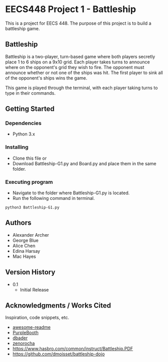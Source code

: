 # EECS448 Project 1 - Battleship

This is a project for EECS 448. The purpose of this project is to build a battleship game.

## Battleship

Battleship is a two-player, turn-based game where both players secretly place 1 to 6 ships on a 9x10 grid. Each player takes turns to announce where on the opponent's grid they wish to fire. The opponent must announce whether or not one of the ships was hit. The first player to sink all of the opponent's ships wins the game.

This game is played through the terminal, with each player taking turns to type in their commands.

## Getting Started

### Dependencies

* Python 3.x

### Installing

* Clone this file or
* Download Battleship-G1.py and Board.py and place them in the same folder.

### Executing program

* Navigate to the folder where Battleship-G1.py is located.
* Run the following command in terminal.

```
python3 Battleship-G1.py
```

## Authors

- Alexander Archer
- George Blue
- Alice Chen
- Edina Harsay
- Mac Hayes

## Version History

* 0.1
  * Initial Release

## Acknowledgments / Works Cited

Inspiration, code snippets, etc.

* [awesome-readme](https://github.com/matiassingers/awesome-readme)
* [PurpleBooth](https://gist.github.com/PurpleBooth/109311bb0361f32d87a2)
* [dbader](https://github.com/dbader/readme-template)
* [zenorocha](https://gist.github.com/zenorocha/4526327)
* https://www.hasbro.com/common/instruct/Battleship.PDF
* https://github.com/dmoisset/battleship-dojo
